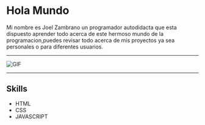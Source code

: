 # Hola Mundo
Mi nombre es Joel Zambrano un programador autodidacta que esta dispuesto aprender todo acerca de este hermoso mundo de la programacion,puedes revisar todo acerca de mis proyectos ya sea personales o para diferentes usuarios.

---
![GIF](https://media.tenor.com/QNZYmjzUjYYAAAAd/mark-zuckerberg-facebook.gif)

---
Skills
---
- HTML
- CSS
- JAVASCRIPT
